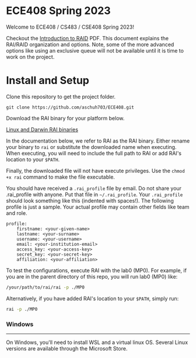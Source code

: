 # ECE408 Spring 2023

Welcome to ECE408 / CS483 / CSE408 Spring 2023!

Checkout the [Introduction to RAID](https://drive.google.com/file/d/1t6-uPgbCxi5zx0FKKG15nanXt7NX8zCP/view?usp=sharing) PDF. This document explains the RAI/RAID organization and options. Note, some of the more advanced options like using an exclusive queue will not be available until it is time to work on the project.

# Install and Setup

Clone this repository to get the project folder.

    git clone https://github.com/aschuh703/ECE408.git


Download the RAI binary for your platform below.

[Linux and Darwin RAI binaries](https://drive.google.com/drive/folders/1Pp84x3So9OEHUwRHQVZcRP441wRsO-UV)

In the documentation below, we refer to RAI as the RAI binary. Either rename your binary to `rai` or substitute the downloaded name when executing. When executing, you will need to include the full path to RAI or add RAI's location to your `$PATH`.

Finally, the downloaded file will not have execute privileges. Use the `chmod +x rai` command to make the file executable.

You should have received a `.rai_profile` file by email. Do not share your .rai_profile with anyone. 
Put that file in `~/.rai_profile`.
Your `.rai_profile` should look something like this (indented with spaces!). The following profile is just a sample. Your actual profile may contain other fields like team and role.

    profile:
        firstname: <your-given-name>
        lastname: <your-surname>
        username: <your-username>
        email: <your-institution-email>
        access_key: <your-access-key>
        secret_key: <your-secret-key>
        affiliation: <your-affiliation>

To test the configurations, execute RAI with the lab0 (MP0). For example, if you are in the parent directory of this repo, you will run lab0 (MP0) like:

```bash
/your/path/to/rai/rai -p ./MP0
```
Alternatively, if you have added RAI's location to your `$PATH`, simply run:
```bash
rai -p ./MP0
```

### Windows

****
On Windows, you'll need to install WSL and a virtual linux OS. Several Linux versions are available
through the Microsoft Store.
